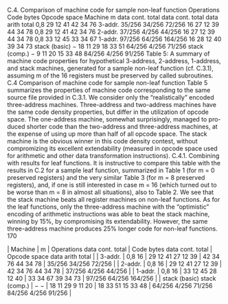 C.4. Comparison of machine code for sample non-leaf function
Operations Code bytes Opcode space
Machine m data cont. total data cont. total data arith total
0,8 29 12 41 42 34 76
3-addr. 35/256 34/256 72/256
16 27 12 39 44 34 78
0,8 29 12 41 42 34 76
2-addr. 37/256 4/256 44/256
16 27 12 39 44 34 78
0,8 33 12 45 33 34 67
1-addr. 97/256 64/256 164/256
16 28 12 40 39 34 73
stack (basic) − 18 11 29 18 33 51 64/256 4/256 71/256
stack (comp.) − 9 11 20 15 33 48 84/256 4/256 91/256
Table 5: A summary of machine code properties for hypothetical 3-address, 2-address,
1-address, and stack machines, generated for a sample non-leaf function (cf. C.3.1),
assuming m of the 16 registers must be preserved by called subroutines.
C.4 Comparison of machine code for sample non-leaf
function
Table 5 summarizes the properties of machine code corresponding to the
same source file provided in C.3.1. We consider only the “realistically”
encoded three-address machines. Three-address and two-address machines
have the same code density properties, but differ in the utilization of opcode
space. The one-address machine, somewhat surprisingly, managed to pro-
duced shorter code than the two-address and three-address machines, at the
expense of using up more than half of all opcode space. The stack machine
is the obvious winner in this code density contest, without compromizing its
excellent extendability (measured in opcode space used for arithmetic and
other data transformation instructions).
C.4.1. Combining with results for leaf functions. It is instructive
to compare this table with the results in C.2 for a sample leaf function,
summarized in Table 1 (for m = 0 preserved registers) and the very similar
Table 3 (for m = 8 preserved registers), and, if one is still interested in case
m = 16 (which turned out to be worse than m = 8 in almost all situations),
also to Table 2.
We see that the stack machine beats all register machines on non-leaf
functions. As for the leaf functions, only the three-address machine with the
“optimistic” encoding of arithmetic instructions was able to beat the stack
machine, winning by 15%, by compromising its extendability. However, the
same three-address machine produces 25% longer code for non-leaf functions.
170

| Machine | m | Operations
data cont. total | Code bytes
data cont. total | Opcode space
data arith total |
| 3-addr. | 0,8
16 | 29 12 41
27 12 39 | 42 34 76
44 34 78 | 35/256 34/256 72/256 |
| 2-addr. | 0,8
16 | 29 12 41
27 12 39 | 42 34 76
44 34 78 | 37/256 4/256 44/256 |
| 1-addr. | 0,8
16 | 33 12 45
28 12 40 | 33 34 67
39 34 73 | 97/256 64/256 164/256 |
| stack (basic)
stack (comp.) | −
− | 18 11 29
9 11 20 | 18 33 51
15 33 48 | 64/256 4/256 71/256
84/256 4/256 91/256 |

